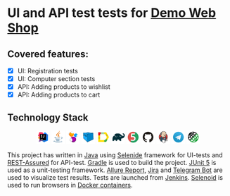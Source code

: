 # UI and API test tests for [Demo Web Shop](http://demowebshop.tricentis.com) 

## Covered features:
- [x] UI: Registration tests
- [x] UI: Computer section tests
- [x] API: Adding products to wishlist
- [x] API: Adding products to cart

## Technology Stack

<p align="center">
<img width="6%" title="IntelliJ IDEA" src="img/logo/Intelij_IDEA.svg">
<img width="6%" title="Java" src="img/logo/Java.svg">
<img width="6%" title="Selenide" src="img/logo/Selenide.svg">
<img width="6%" title="Selenoid" src="img/logo/Selenoid.svg">
<img width="6%" title="Allure Report" src="img/logo/Allure_Report.svg">
<img width="6%" title="Gradle" src="img/logo/Gradle.svg">
<img width="6%" title="JUnit5" src="img/logo/JUnit5.svg">
<img width="6%" title="GitHub" src="img/logo/GitHub.svg">
<img width="6%" title="Jenkins" src="img/logo/Jenkins.svg">
<img width="6%" title="Telegram" src="img/logo/Telegram.svg">
<img width="6%" title="Assured" src="img/logo/Assured.svg">
</p>

This project has written in [Java](https://go.java/) using [Selenide](https://selenide.org) framework
for UI-tests and [REST-Assured](https://rest-assured.io) for API-test.
[Gradle](https://gradle.org) is used to build the project.
[JUnit 5](https://junit.org/junit5/) is used as a unit-testing framework.
[Allure Report](http://allure.qatools.ru),
[Jira](https://www.atlassian.com/software/jira) and
[Telegram Bot](https://core.telegram.org/bots) are used to visualize test results.
Tests are launched from [Jenkins](). [Selenoid](https://aerokube.com/selenoid/) is used to run browsers in
[Docker containers](https://www.docker.com/resources/what-container).
